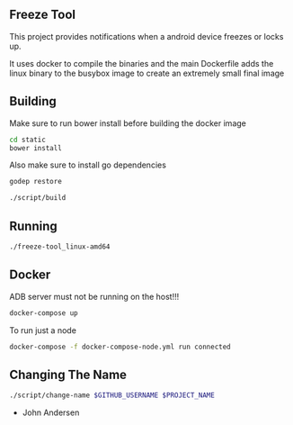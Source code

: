 Freeze Tool
---

This project provides notifications when a android device freezes or locks up.

It uses docker to compile the binaries and the main Dockerfile adds the linux
binary to the busybox image to create an extremely small final image

Building
---

Make sure to run bower install before building the docker image

```bash
cd static
bower install
```

Also make sure to install go dependencies

```bash
godep restore
```

```bash
./script/build
```

Running
---

```bash
./freeze-tool_linux-amd64
```

Docker
---

ADB server must not be running on the host!!!

```bash
docker-compose up
```

To run just a node
```bash
docker-compose -f docker-compose-node.yml run connected
```

Changing The Name
---

```bash
./script/change-name $GITHUB_USERNAME $PROJECT_NAME
```


- John Andersen
